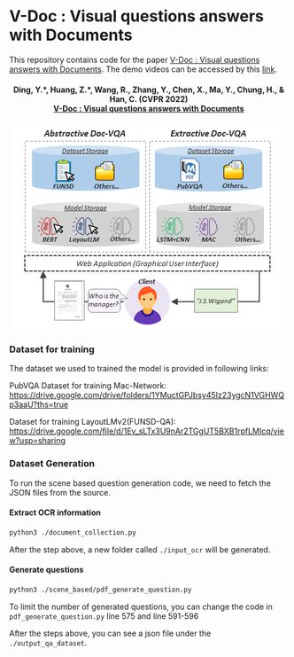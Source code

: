 # V-Doc : Visual questions answers with Documents
This repository contains code for the paper [V-Doc : Visual questions answers with Documents](https://arxiv.org/pdf/2205.13724.pdf). The demo videos can be accessed by this [link](https://drive.google.com/file/d/1Ztp9LBcrEcJA3NlbFWn1RfNyfwt8Y6Qk/view).

<h4 align="center">
  <b>Ding, Y.*, Huang, Z.*, Wang, R., Zhang, Y., Chen, X., Ma, Y., Chung, H., & Han, C. (CVPR 2022) <br/><a href="https://arxiv.org/pdf/2205.13724.pdf">V-Doc : Visual questions answers with Documents</a><br/></b></span>
</h4>

<p align="center">
  <img src="https://github.com/usydnlp/vdoc/blob/main/images/system_architecture.png">
</p>

### Dataset for training

The dataset we used to trained the model is provided in following links:


PubVQA Dataset for training Mac-Network: https://drive.google.com/drive/folders/1YMuctGPJbsy45Iz23ygcN1VGHWQp3aaU?ths=true

Dataset for training LayoutLMv2(FUNSD-QA): https://drive.google.com/file/d/1Ev_sLTx3U9nAr2TGgUT5BXB1rpfLMlcq/view?usp=sharing

### Dataset Generation
To run the scene based question generation code, we need to fetch the JSON files from the source.  

#### Extract OCR information
```bash
python3 ./document_collection.py
```
After the step above, a new folder called <code>./input_ocr</code> will be generated.
#### Generate questions
```bash
python3 ./scene_based/pdf_generate_question.py
```
To limit the number of generated questions, you can change the code in <code>pdf_generate_question.py</code> line 575 and line 591-596

After the steps above, you can see a json file under the <code>./output_qa_dataset</code>.
